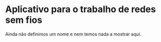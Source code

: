 # Aplicativo para o trabalho de redes sem fios

Ainda não definimos um nome e nem temos nada a mostrar aqui.